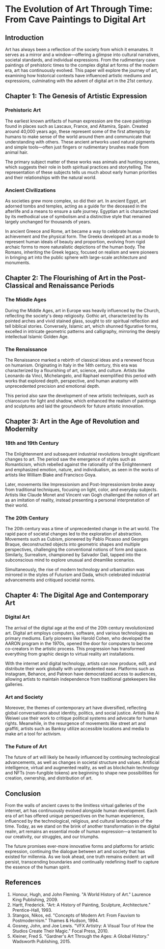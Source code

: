 # The Evolution of Art Through Time: From Cave Paintings to Digital Art

## Introduction
Art has always been a reflection of the society from which it emanates. It serves as a mirror and a window—offering a glimpse into cultural narratives, societal standards, and individual expressions. From the rudimentary cave paintings of prehistoric times to the complex digital art forms of the modern era, art has continuously evolved. This paper will explore the journey of art, examining how historical contexts have influenced artistic mediums and expressions, culminating with the advent of digital art in the 21st century.

## Chapter 1: The Genesis of Artistic Expression

### Prehistoric Art
The earliest known artifacts of human expression are the cave paintings found in places such as Lascaux, France, and Altamira, Spain. Created around 40,000 years ago, these represent some of the first attempts by humans to make sense of the world around them and communicate that understanding with others. These ancient artworks used natural pigments and simple tools—often just fingers or rudimentary brushes made from animal hair. 

The primary subject matter of these works was animals and hunting scenes, which suggests their role in both spiritual practices and storytelling. The representation of these subjects tells us much about early human priorities and their relationships with the natural world.

### Ancient Civilizations
As societies grew more complex, so did their art. In ancient Egypt, art adorned tombs and temples, acting as a guide for the deceased in the afterlife and a means to ensure a safe journey. Egyptian art is characterized by its methodical use of symbolism and a distinctive style that remained largely unchanged for thousands of years.

In ancient Greece and Rome, art became a way to celebrate human achievement and the physical form. The Greeks developed art as a mode to represent human ideals of beauty and proportion, evolving from rigid archaic forms to more naturalistic depictions of the human body. The Romans, inheriting the Greek legacy, focused on realism and were pioneers in bringing art into the public sphere with large-scale architecture and monuments.

## Chapter 2: The Flourishing of Art in the Post-Classical and Renaissance Periods

### The Middle Ages
During the Middle Ages, art in Europe was heavily influenced by the Church, reflecting the society's deep religiosity. Gothic art, characterized by its pointed arches and vivid stained glass, sought to stir spiritual reflection and tell biblical stories. Conversely, Islamic art, which shunned figurative forms, excelled in intricate geometric patterns and calligraphy, mirroring the deeply intellectual Islamic Golden Age.

### The Renaissance
The Renaissance marked a rebirth of classical ideas and a renewed focus on humanism. Originating in Italy in the 14th century, this era was characterized by a flourishing of art, science, and culture. Artists like Leonardo da Vinci, Michelangelo, and Raphael exemplified this period with works that explored depth, perspective, and human anatomy with unprecedented precision and emotional depth. 

This period also saw the development of new artistic techniques, such as chiaroscuro for light and shadow, which enhanced the realism of paintings and sculptures and laid the groundwork for future artistic innovation.

## Chapter 3: Art in the Age of Revolution and Modernity

### 18th and 19th Century
The Enlightenment and subsequent industrial revolutions brought significant changes to art. The period saw the emergence of styles such as Romanticism, which rebelled against the rationality of the Enlightenment and emphasized emotion, nature, and individualism, as seen in the works of artists like William Blake and Francisco Goya.

Later, movements like Impressionism and Post-Impressionism broke away from traditional techniques, focusing on light, color, and everyday subjects. Artists like Claude Monet and Vincent van Gogh challenged the notion of art as an imitation of reality, instead presenting a personal interpretation of their world.

### The 20th Century
The 20th century was a time of unprecedented change in the art world. The rapid pace of societal changes led to the exploration of abstraction. Movements such as Cubism, pioneered by Pablo Picasso and Georges Braque, deconstructed objects into geometric shapes and multiple perspectives, challenging the conventional notions of form and space. Similarly, Surrealism, championed by Salvador Dalí, tapped into the subconscious mind to explore unusual and dreamlike scenarios.

Simultaneously, the rise of modern technology and urbanization was mirrored in the styles of Futurism and Dada, which celebrated industrial advancements and critiqued societal norms.

## Chapter 4: The Digital Age and Contemporary Art

### Digital Art
The arrival of the digital age at the end of the 20th century revolutionized art. Digital art employs computers, software, and various technologies as primary mediums. Early pioneers like Harold Cohen, who developed the AARON program in the 1970s, opened the door for computers to become co-creators in the artistic process. This progression has transformed everything from graphic design to virtual reality art installations.

With the internet and digital technology, artists can now produce, edit, and distribute their work globally with unprecedented ease. Platforms such as Instagram, Behance, and Patreon have democratized access to audiences, allowing artists to maintain independence from traditional gatekeepers like galleries.

### Art and Society
Moreover, the themes of contemporary art have diversified, reflecting global conversations about identity, politics, and social justice. Artists like Ai Weiwei use their work to critique political systems and advocate for human rights. Meanwhile, in the resurgence of movements like street art and graffiti, artists such as Banksy utilize accessible locations and media to make art a tool for activism.

### The Future of Art
The future of art will likely be heavily influenced by continuing technological advancements, as well as changes in societal structure and values. Artificial intelligence, virtual and augmented reality, as well as blockchain technology and NFTs (non-fungible tokens) are beginning to shape new possibilities for creation, ownership, and distribution of art.

## Conclusion
From the walls of ancient caves to the limitless virtual galleries of the internet, art has continuously evolved alongside human development. Each era of art has offered unique perspectives on the human experience, influenced by the technological, religious, and cultural landscapes of the time. Today, as we stand on the brink of another transformation in the digital realm, art remains an essential mode of human expression—a testament to our creativity, our struggles, and our triumphs.

The future promises ever-more innovative forms and platforms for artistic expression, continuing the dialogue between art and society that has existed for millennia. As we look ahead, one truth remains evident: art will persist, transcending boundaries and continually redefining itself to capture the essence of the human spirit. 

## References
1. Honour, Hugh, and John Fleming. "A World History of Art." Laurence King Publishing, 2009.
2. Hartt, Frederick. "Art: A History of Painting, Sculpture, Architecture." Prentice-Hall, 1993.
3. Stangos, Nikos, ed. "Concepts of Modern Art: From Fauvism to Postmodernism." Thames & Hudson, 1994.
4. Gosney, John, and Joe Lewis. "VFX Artistry: A Visual Tour of How the Studios Create Their Magic." Focal Press, 2010.
5. Kleiner, Fred S. "Gardner's Art Through the Ages: A Global History." Wadsworth Publishing, 2015.